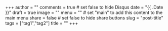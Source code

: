 +++
author = ""
comments = true	# set false to hide Disqus
date = "{{ .Date }}"
draft = true
image = ""
menu = ""		# set "main" to add this content to the main menu
share = false	# set false to hide share buttons
slug = "post-title"
tags = ["tag1","tag2"]
title = ""
+++
